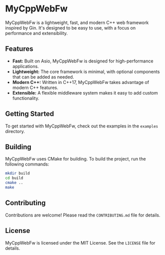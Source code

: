 # MyCppWebFw

MyCppWebFw is a lightweight, fast, and modern C++ web framework inspired by Gin. It's designed to be easy to use, with a focus on performance and extensibility.

## Features

*   **Fast:** Built on Asio, MyCppWebFw is designed for high-performance applications.
*   **Lightweight:** The core framework is minimal, with optional components that can be added as needed.
*   **Modern C++:** Written in C++17, MyCppWebFw takes advantage of modern C++ features.
*   **Extensible:** A flexible middleware system makes it easy to add custom functionality.

## Getting Started

To get started with MyCppWebFw, check out the examples in the `examples` directory.

## Building

MyCppWebFw uses CMake for building. To build the project, run the following commands:

```bash
mkdir build
cd build
cmake ..
make
```

## Contributing

Contributions are welcome! Please read the `CONTRIBUTING.md` file for details.

## License

MyCppWebFw is licensed under the MIT License. See the `LICENSE` file for details.
